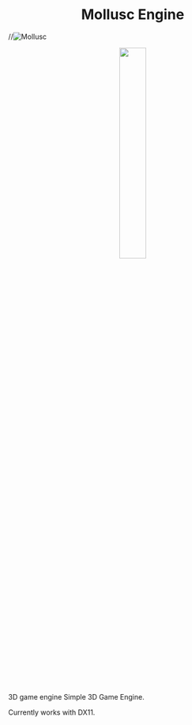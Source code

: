 
<h1 align="center"> Mollusc Engine </h1>

//![Mollusc](https://github.com/al3nd3l0n/MolluscEngine/assets/139048689/01ed5937-c77b-4f3c-a67e-4bd1146c5af0)

<p align="center" width="100%">
    <img width="33%" src="[https://i.stack.imgur.com/RJj4x.png](https://github.com/al3nd3l0n/MolluscEngine/assets/139048689/01ed5937-c77b-4f3c-a67e-4bd1146c5af0)"> 
</p>

3D game engine
Simple 3D Game Engine. 

Currently works with DX11.
